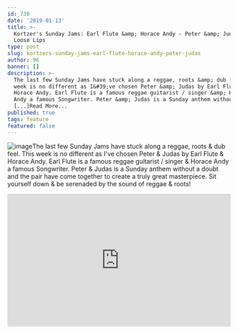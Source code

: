 ```yaml
---
id: 730
date: '2019-01-13'
title: >-
  Kortzer's Sunday Jams: Earl Flute &amp; Horace Andy - Peter &amp; Judas -
  Loose Lips
type: post
slug: kortzers-sunday-jams-earl-flute-horace-andy-peter-judas
author: 96
banner: []
description: >-
  The last few Sunday Jams have stuck along a reggae, roots &amp; dub feel. This
  week is no different as I&#39;ve chosen Peter &amp; Judas by Earl Flute &amp;
  Horace Andy. Earl Flute is a famous reggae guitarist / singer &amp; Horace
  Andy a famous Songwriter. Peter &amp; Judas is a Sunday anthem without a
  [...]Read More...
published: true
tags: feature
featured: false
---
```

![image](../undefined)The last few Sunday Jams have stuck along a reggae, roots & dub feel. This week is no different as I've chosen Peter & Judas by Earl Flute & Horace Andy. Earl Flute is a famous reggae guitarist / singer & Horace Andy a famous Songwriter. Peter & Judas is a Sunday anthem without a doubt and the pair have come together to create a truly great masterpiece. Sit yourself down & be serenaded by the sound of reggae & roots!

<iframe width='100%' height='300' scrolling='no' frameborder='no' allow='autoplay' src='http://www.youtube.com/embed/SgPNu9QgHgE?wmode=opaque'></iframe>